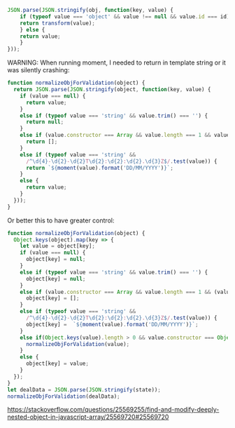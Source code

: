 ```javascript
JSON.parse(JSON.stringify(obj, function(key, value) {
    if (typeof value === 'object' && value !== null && value.id === id) {
    return transform(value);
    } else {
    return value;
    }
}));
```

WARNING: When running moment, I needed to return in template string or it was silently crashing:

```javascript
function normalizeObjForValidation(object) {
  return JSON.parse(JSON.stringify(object, function(key, value) {
    if (value === null) {
      return value;
    }
    else if (typeof value === 'string' && value.trim() === '') {
      return null;
    }
    else if (value.constructor === Array && value.length === 1 && value[0] === '') {
      return [];
    }
    else if (typeof value === 'string' &&
      /^\d{4}-\d{2}-\d{2}T\d{2}:\d{2}:\d{2}.\d{3}Z$/.test(value)) {
      return `${moment(value).format('DD/MM/YYYY')}`;
    }
    else {
      return value;
    }
  }));
}
```

Or better this to have greater control:

```javascript
function normalizeObjForValidation(object) {
  Object.keys(object).map(key => {
    let value = object[key];
    if (value === null) {
      object[key] = null;
    }
    else if (typeof value === 'string' && value.trim() === '') {
      object[key] = null;
    }
    else if (value.constructor === Array && value.length === 1 && (value[0] === '' || value[0] === null)) {
      object[key] = [];
    }
    else if (typeof value === 'string' &&
      /^\d{4}-\d{2}-\d{2}T\d{2}:\d{2}:\d{2}.\d{3}Z$/.test(value)) {
      object[key] =  `${moment(value).format('DD/MM/YYYY')}`;
    }
    else if(Object.keys(value).length > 0 && value.constructor === Object) {
      normalizeObjForValidation(value);
    }
    else {
      object[key] = value;
    }
  });
}
let dealData = JSON.parse(JSON.stringify(state));
normalizeObjForValidation(dealData);
```

https://stackoverflow.com/questions/25569255/find-and-modify-deeply-nested-object-in-javascript-array/25569720#25569720

